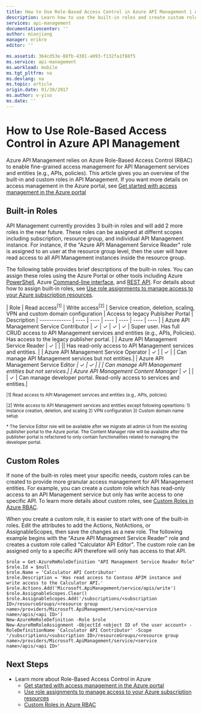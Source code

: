 ```yaml
---
title: How to Use Role-Based Access Control in Azure API Management | Azure
description: Learn how to use the built-in roles and create custom roles in Azure API Management
services: api-management
documentationcenter: ''
author: miaojiang
manager: erikre
editor: ''

ms.assetid: 364cd53e-88fb-4301-a093-f132fa1f88f5
ms.service: api-management
ms.workload: mobile
ms.tgt_pltfrm: na
ms.devlang: na
ms.topic: article
origin.date: 01/30/2017
ms.author: v-yiso
ms.date: ''
---
```


# How to Use Role-Based Access Control in Azure API Management
Azure API Management relies on Azure Role-Based Access Control (RBAC) to enable fine-grained access management for API Management services and entities (e.g., APIs, policies). This article gives you an overview of the built-in and custom roles in API Management. If you want more details on access management in the Azure portal, see [Get started with access management in the Azure portal](./role-based-access-control-what-is.md)

## Built-in Roles
API Management currently provides 3 built-in roles and will add 2 more roles in the near future. These roles can be assigned at differnt scopes including subscription, resource group, and individual API Management instance. For instance, if the "Azure API Management Service Reader" role is assigned to an user at the resource group level, then the user will have read access to all API Management instances inside the resource group. 

The following table provides brief descriptions of the built-in roles. You can assign these roles using the Azure Portal or other tools including Azure [PowerShell](https://docs.microsoft.com/en-us/azure/active-directory/role-based-access-control-manage-access-powershell), Azure [Command-line interface](https://docs.microsoft.com/en-us/azure/active-directory/role-based-access-control-manage-access-azure-cli), and [REST API](https://docs.microsoft.com/en-us/azure/active-directory/role-based-access-control-manage-access-rest). For details about how to assign built-in roles, see [Use role assignments to manage access to your Azure subscription resources](./role-based-access-control-what-is.md).

| Role          | Read access<sup>[1]</sup> | Write access<sup>[2]</sup> | Service creation, deletion, scaling, VPN and custom domain configuration | Access to legacy Publsiher Portal | Description
| ------------- | ---- | ---- | ---- | ---- | ---- | ---- |
| Azure API Management Service Contributor | ✓ | ✓ | ✓ | ✓ | Super user. Has full CRUD access to API Management services and entities (e.g., APIs, Policies). Has access to the legacy publisher portal. |
| Azure API Management Service Reader | ✓ | | || Has read-only access to API Management services and entities. |
| Azure API Management Service Operator | ✓ | | ✓ | | Can manage API Management services but not entities.|
| Azure API Management Service Editor<sup>*</sup> | ✓ | ✓ | |  | Can manage API Management entities but not services.|
| Azure API Management Content Manager<sup>*</sup> | ✓ | | | ✓ | Can manage developer portal. Read-only access to services and entities.|

<sup>[1] Read access to API Management services and entities (e.g., APIs, policies)</sup>

<sup>[2] Write access to API Management services and entities except following opeartions: 1) Instance creation, deletion, and scaling 2) VPN configuration  3) Custom domain name setup</sup>

<sup>\* The Service Editor role will be available after we migrate all admin UI from the existing publisher portal to the Azure portal. The Content Manager role will be available after the publisher portal is refactored to only contain functionalities related to managing the developer portal.</sup>  


## Custom Roles
If none of the built-in roles meet your specific needs, custom roles can be created to provide more granular access management for API Management entities. For example, you can create a custom role which has read-only access to an API Management service but only has write access to one specific API. To learn more details about custom roles, see [Custom Roles in Azure RBAC](https://docs.microsoft.com/en-us/azure/active-directory/role-based-access-control-custom-roles). 

When you create a custom role, it is easier to start with one of the built-in roles. Edit the attributes to add the Actions, NotActions, or AssignableScopes, then save the changes as a new role. The following example begins with the "Azure API Managment Service Reader" role and creates a custom role called "Calculator API Editor". The custom role can be assigned only to a specific API therefore will only has access to that API. 

```
$role = Get-AzureRmRoleDefinition "API Management Service Reader Role"
$role.Id = $null
$role.Name = 'Calculator API Contributor'
$role.Description = 'Has read access to Contoso APIM instance and write access to the Calculator API.'
$role.Actions.Add('Microsoft.ApiManagement/service/apis/write')
$role.AssignableScopes.Clear()
$role.AssignableScopes.Add('/subscriptions/<subscription ID>/resourceGroups/<resource group name>/providers/Microsoft.ApiManagement/service/<service name>/apis/<api ID>')
New-AzureRmRoleDefinition -Role $role
New-AzureRmRoleAssignment -ObjectId <object ID of the user account> -RoleDefinitionName 'Calculator API Contributor' -Scope '/subscriptions/<subscription ID>/resourceGroups/<resource group name>/providers/Microsoft.ApiManagement/service/<service name>/apis/<api ID>'
```


## Next Steps

* Learn more about Role-Based Access Control in Azure
  * [Get started with access management in the Azure portal](./role-based-access-control-what-is.md)
  * [Use role assignments to manage access to your Azure subscription resources](./role-based-access-control-what-is.md)
  * [Custom Roles in Azure RBAC](../active-directory/role-based-access-control-custom-roles.md)
